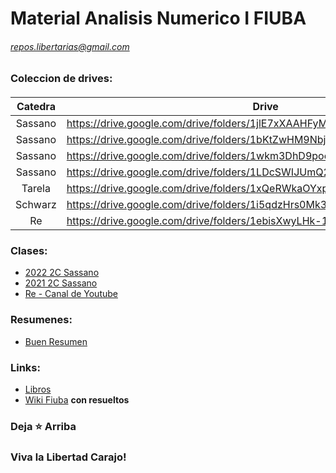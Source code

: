 # Material Analisis Numerico I FIUBA
###### repos.libertarias@gmail.com

### Coleccion de drives: 
####
| __Catedra__ | __Drive__ | 
| :---: | --- | 
| Sassano | https://drive.google.com/drive/folders/1jlE7xXAAHFyMBXbi85JPRAWYjUpe0GfZ |
| Sassano | https://drive.google.com/drive/folders/1bKtZwHM9NbjNKPa1_tH0drMwB7Iv7fR3 | 
| Sassano | https://drive.google.com/drive/folders/1wkm3DhD9poeaSqYdc6I0q1HPr2EJAd6f |
| Sassano | https://drive.google.com/drive/folders/1LDcSWIJUmQ2v5WlKoz5FAxEkZDeb8MWB |
| Tarela |  https://drive.google.com/drive/folders/1xQeRWkaOYxpcEicViH8gqqlMuwMgt3Bn |
| Schwarz | https://drive.google.com/drive/folders/1i5qdzHrs0Mk3ajMTCkB7FZ672-tUMBzr |
| Re |      https://drive.google.com/drive/folders/1ebisXwyLHk-19VlxjBcNGCHFyvjnae_O |

<!-- Subir Cavaliere -->

### Clases: 
* [2022 2C Sassano](https://www.youtube.com/playlist?list=PL-vAkTpuZNGCyKcFoCbJc7mVXwMrddszM)
* [2021 2C Sassano](https://www.youtube.com/playlist?list=PL-vAkTpuZNGAwSUXLD-zoV7FXT9uoFKm0)
* [Re - Canal de Youtube](https://www.youtube.com/@modelacionnumerica2361)
<!-- Clases de Cavaliere https://drive.google.com/drive/folders/1FTWnk2FDlu90DAPHMCNabZfR_r-I6aU- -->

### Resumenes:
* [Buen Resumen](https://tide-lantern-9ea.notion.site/Interpolaci-n-Polinomial-ac4e0aa7a33942939d41bba6d774b23f)

### Links: 
* [Libros](https://drive.google.com/drive/folders/1bg53bKIOPFbmmpcbZunF5-_UOw0FVow5)
* [Wiki Fiuba](http://wiki.foros-fiuba.com.ar/materias:75:12) __con resueltos__

  
### Deja ⭐ Arriba
### Viva la Libertad Carajo!
